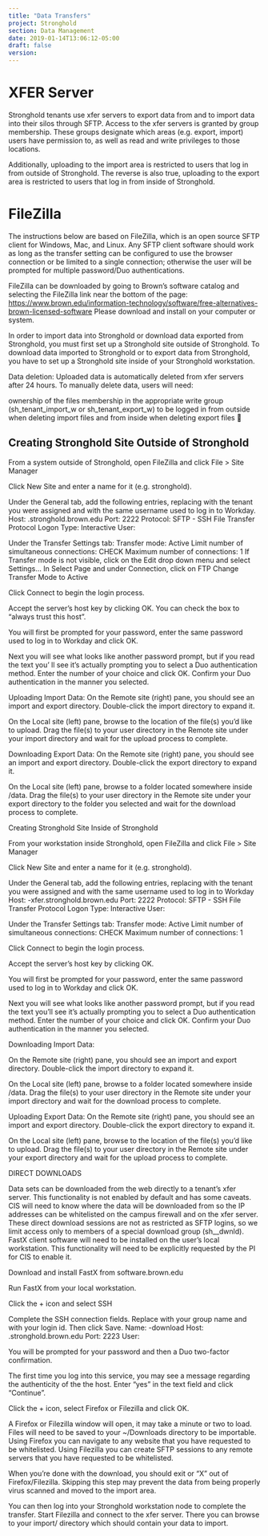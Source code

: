 ```yaml
---
title: "Data Transfers"
project: Stronghold
section: Data Management
date: 2019-01-14T13:06:12-05:00
draft: false
version:
---
```


# XFER Server

Stronghold tenants use xfer servers to export data from and to import data into their silos through SFTP. Access to the xfer servers is granted by group membership. These groups designate which areas (e.g. export, import) users have permission to, as well as read and write privileges to those locations.

Additionally, uploading to the import area is restricted to users that log in from outside of Stronghold. The reverse is also true, uploading to the export area is restricted to users that log in from inside of Stronghold.

# FileZilla
The instructions below are based on FileZilla, which is an open source SFTP client for Windows, Mac, and Linux. Any SFTP client software should work as long as the transfer setting can be configured to use the browser connection or be limited to a single connection; otherwise the user will be prompted for multiple password/Duo authentications.     

FileZilla can be downloaded by going to Brown’s software catalog and selecting the FileZilla link near the bottom of the page:
https://www.brown.edu/information-technology/software/free-alternatives-brown-licensed-software
Please download and install on your computer or system.

In order to import data into Stronghold or download data exported from Stronghold, you must first set up a Stronghold site outside of Stronghold. To download data imported to Stronghold or to export data from Stronghold, you have to set up a Stronghold site inside of your Stronghold workstation.

Data deletion:
Uploaded data is automatically deleted from xfer servers after 24 hours. To manually delete data, users will need:

ownership of the files
membership in the appropriate write group (sh_tenant_import_w or sh_tenant_export_w)
to be logged in from outside when deleting import files and from inside when deleting export files

## Creating Stronghold Site Outside of Stronghold

From a system outside of Stronghold, open FileZilla and click File > Site Manager

Click New Site and enter a name for it (e.g. stronghold).

Under the General tab, add the following entries, replacing <tenant> with the tenant you were assigned and <username> with the same username used to log in to Workday.
	Host: <tenant>.stronghold.brown.edu
	Port: 2222
	Protocol: SFTP - SSH File Transfer Protocol
	Logon Type: Interactive
	User: <username>








Under the Transfer Settings tab:
	Transfer mode: Active
	Limit number of simultaneous connections: CHECK
	Maximum number of connections: 1
If Transfer mode is not visible, click on the Edit drop down menu and select Settings…
In Select Page and under Connection, click on FTP
Change Transfer Mode to Active


Click Connect to begin the login process.



Accept the server’s host key by clicking OK.  You can check the box to “always trust this host”.  



You will first be prompted for your password, enter the same password used to log in to Workday and click OK.



Next you will see what looks like another password prompt, but if you read the text you’ ll see it’s actually prompting you to select a Duo authentication method. Enter the number of your choice and click OK. Confirm your Duo authentication in the manner you selected.





























Uploading Import Data:
On the Remote site (right) pane, you should see an import and export directory. Double-click the import directory to expand it.

On the Local site (left) pane, browse to the location of the file(s) you’d like to upload. Drag the file(s) to your user directory in the Remote site under your import directory and wait for the upload process to complete.


Downloading Export Data:
On the Remote site (right) pane, you should see an import and export directory. Double-click the export directory to expand it.

On the Local site (left) pane, browse to a folder located somewhere inside /data.  Drag the file(s) to your user directory in the Remote site under your export directory to the folder you selected and wait for the download process to complete.





Creating Stronghold Site Inside of Stronghold

From your workstation inside Stronghold, open FileZilla and click File > Site Manager

Click New Site and enter a name for it (e.g. stronghold).

Under the General tab, add the following entries, replacing <tenant> with the tenant you were assigned and <username> with the same username used to log in to Workday
	Host: <tenant>-xfer.stronghold.brown.edu
	Port: 2222
	Protocol: SFTP - SSH File Transfer Protocol
	Logon Type: Interactive
	User: <username>





Under the Transfer Settings tab:
	Transfer mode: Active
	Limit number of simultaneous connections: CHECK
	Maximum number of connections: 1

Click Connect to begin the login process.



Accept the server’s host key by clicking OK.



You will first be prompted for your password, enter the same password used to log in to Workday and click OK.



Next you will see what looks like another password prompt, but if you read the text you’ll see it’s actually prompting you to select a Duo authentication method. Enter the number of your choice and click OK. Confirm your Duo authentication in the manner you selected.



Downloading Import Data:

On the Remote site (right) pane, you should see an import and export directory. Double-click the import directory to expand it.

On the Local site (left) pane, browse to a folder located somewhere inside /data.  Drag the file(s) to your user directory in the Remote site under your import directory and wait for the download process to complete.




 Uploading Export Data:
On the Remote site (right) pane, you should see an import and export directory. Double-click the export directory to expand it.

On the Local site (left) pane, browse to the location of the file(s) you’d like to upload. Drag the file(s) to your user directory in the Remote site under your export directory and wait for the upload process to complete.




DIRECT DOWNLOADS

Data sets can be downloaded from the web directly to a tenant’s xfer server. This functionality is not enabled by default and has some caveats. CIS will need to know where the data will be downloaded from so the IP addresses can be whitelisted on the campus firewall and on the xfer server. These direct download sessions are not as restricted as SFTP logins, so we limit access only to members of a special download group (sh_<tenant>_dwnld). FastX client software will need to be installed on the user’s local workstation. This functionality will need to be explicitly requested by the PI for CIS to enable it.

Download and install FastX from software.brown.edu

Run FastX from your local workstation.





Click the + icon and select SSH








Complete the SSH connection fields. Replace <tenant> with your group name and <username> with your login id. Then click Save.
Name: <tenant>-download
Host: <tenant>.stronghold.brown.edu
Port: 2223
User: <username>






You will be prompted for your password and then a Duo two-factor confirmation.





The first time you log into this service, you may see a message regarding the authenticity of the the host. Enter “yes” in the text field and click “Continue”.





Click the + icon, select Firefox or Filezilla and click OK.







A Firefox or Filezilla window will open, it may take a minute or two to load. Files will need to be saved to your ~/Downloads directory to be importable. Using Firefox you can navigate to any website that you have requested to be whitelisted. Using Filezilla you can create SFTP sessions to any remote servers that you have requested to be whitelisted.






When you’re done with the download, you should exit or “X” out of Firefox/Filezilla. Skipping this step may prevent the data from being properly virus scanned and moved to the import area.

You can then log into your Stronghold workstation node to complete the transfer. Start Filezilla and connect to the xfer server. There you can browse to your import/<username> directory which should contain your data to import.
